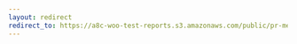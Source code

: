 ```yaml
---
layout: redirect
redirect_to: https://a8c-woo-test-reports.s3.amazonaws.com/public/pr-merge/41053/e2e/index.html
---
```

